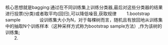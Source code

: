 核心思想就是bagging:通过在不同训练集上训练分类器,最后对这些分类器的结果进行投票(分类)或者取平均(回归),可以降低噪音,获取规律
&emsp;&emsp;1.bootstrap sample 
&emsp;&emsp;&emsp;&emsp;设训练集大小为N，对于每棵树而言，随机且有放回地从训练集中的抽取N个训练样本（这种采样方式称为bootstrap sample方法）,作为该树的训练集;  
&emsp;&emsp;2.
